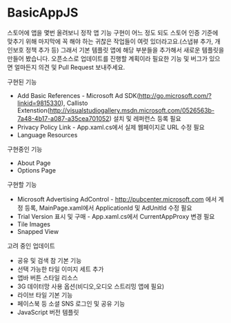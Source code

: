 BasicAppJS
==========

스토어에 앱을 몇번 올려보니 정작 앱 기능 구현이 어느 정도 되도 스토어 인증 기준에 맞추기 위해 마지막에 꼭 해야 하는 귀찮은 작업들이 여럿 있더라고요.(스냅뷰 추가, 개인보호 정책 추가 등) 그래서 기본 템플릿 앱에 해당 부분들을 추가해서 새로운 템플릿을 만들어 봤습니다. 오픈소스로 업데이트를 진행할 계획이라 필요한 기능 및 버그가 있으면 얼마든지 의견 및 Pull Request 보내주세요.

구현된 기능
- Add Basic References - Microsoft Ad SDK(http://go.microsoft.com/?linkid=9815330), Callisto Extenstion(http://visualstudiogallery.msdn.microsoft.com/0526563b-7a48-4b17-a087-a35cea701052) 설치 및 레퍼런스 등록 필요
- Privacy Policy Link - App.xaml.cs에서 실제 웹페이지로 URL 수정 필요
- Language Resources

구현중인 기능
- About Page
- Options Page

구현할 기능
- Microsoft Advertising AdControl - http://pubcenter.microsoft.com 에서 계정 등록, MainPage.xaml에서 ApplicationId 및 AdUnitId 수정 필요
- Trial Version 표시 및 구매 - App.xaml.cs에서 CurrentAppProxy 변경 필요
- Tile Images
- Snapped View

고려 중인 업데이트
- 공유 및 검색 참 기본 기능
- 선택 가능한 타일 이미지 세트 추가
- 앱바 버튼 스타일 리소스
- 3G 데이터망 사용 옵션(비디오,오디오 스트리밍 앱에 필요)
- 라이브 타일 기본 기능
- 페이스북 등 소셜 SNS 로그인 및 공유 기능
- JavaScript 버전 템플릿
